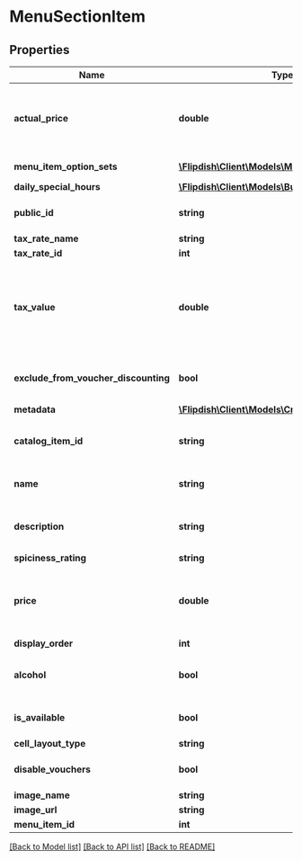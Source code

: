 # MenuSectionItem

## Properties
Name | Type | Description | Notes
------------ | ------------- | ------------- | -------------
**actual_price** | **double** | Actual price - the minimum price possible when all required option set items prices are included. | [optional] 
**menu_item_option_sets** | [**\Flipdish\\Client\Models\MenuItemOptionSet[]**](MenuItemOptionSet.md) | Menu item option sets | [optional] 
**daily_special_hours** | [**\Flipdish\\Client\Models\BusinessHoursPeriod[]**](BusinessHoursPeriod.md) | Daily special hours | [optional] 
**public_id** | **string** | Permanent reference to the item. | [optional] 
**tax_rate_name** | **string** | Tax rate name | [optional] 
**tax_rate_id** | **int** | TaxRate | [optional] 
**tax_value** | **double** | TaxValue - the tax associated with this item, based on TaxRate / TaxType and Currency (currency determines decimal point precision) | [optional] 
**exclude_from_voucher_discounting** | **bool** | If true, the item is excluded from voucher discount calculations | [optional] 
**metadata** | [**\Flipdish\\Client\Models\CreateMetadata[]**](CreateMetadata.md) | List of metadata | [optional] 
**catalog_item_id** | **string** | Catalog item Id when the Item is associated to a Product | [optional] 
**name** | **string** | Menu item name (like \&quot;Korma\&quot;) | [optional] 
**description** | **string** | Description (like \&quot;A lovely dish from the east\&quot;) | [optional] 
**spiciness_rating** | **string** | Spiciness rating | [optional] 
**price** | **double** | Price - this is only used when there is no master option set and should be set to 0 if a master option set exists. | [optional] 
**display_order** | **int** | Display order | [optional] 
**alcohol** | **bool** | To be set true if the item or an option of the item contains an alcoholic drink. | [optional] 
**is_available** | **bool** | True if we accept orders for this item still | [optional] 
**cell_layout_type** | **string** | Small | Medium | Large  Affects the layout of the menu. | [optional] 
**disable_vouchers** | **bool** | If true, then vouchers won&#39;t be applied for this item | [optional] 
**image_name** | **string** | Image url | [optional] 
**image_url** | **string** | Image url | [optional] 
**menu_item_id** | **int** | Menu Item Id | [optional] 

[[Back to Model list]](../README.md#documentation-for-models) [[Back to API list]](../README.md#documentation-for-api-endpoints) [[Back to README]](../README.md)


